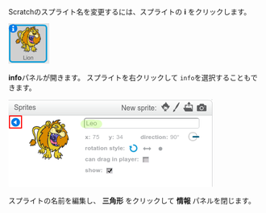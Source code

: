 Scratchのスプライト名を変更するには、スプライトの **i** をクリックします。

![スクリーンショット](images/rename-info.png)

**info**パネルが開きます。 スプライトを右クリックして `info`を選択することもできます。

![スクリーンショット](images/rename-change.png)

スプライトの名前を編集し、 **三角形** をクリックして **情報** パネルを閉じます。